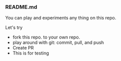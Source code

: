 ### README.md
You can play and experiments any thing on this repo.

Let's try
* fork this repo. to your own repo.
* play around with git: commit, pull, and push
* Create PR
* This is for testing
